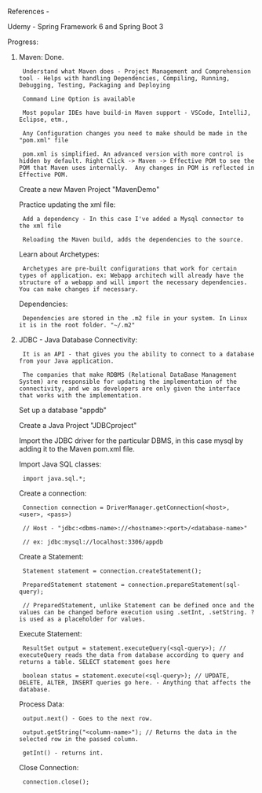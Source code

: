 References - 

Udemy - Spring Framework 6 and Spring Boot 3

Progress: 

1. Maven: Done.

        Understand what Maven does - Project Management and Comprehension tool - Helps with handling Dependencies, Compiling, Running, Debugging, Testing, Packaging and Deploying

        Command Line Option is available

        Most popular IDEs have build-in Maven support - VSCode, IntelliJ, Eclipse, etm., 

        Any Configuration changes you need to make should be made in the "pom.xml" file

        pom.xml is simplified. An advanced version with more control is hidden by default. Right Click -> Maven -> Effective POM to see the POM that Maven uses internally.  Any changes in POM is reflected in Effective POM.

    Create a new Maven Project "MavenDemo"

    Practice updating the xml file:

        Add a dependency - In this case I've added a Mysql connector to the xml file

        Reloading the Maven build, adds the dependencies to the source. 

    Learn about Archetypes:

        Archetypes are pre-built configurations that work for certain types of application. ex: Webapp architech will already have the structure of a webapp and will import the necessary dependencies. You can make changes if necessary. 

    Dependencies: 

        Dependencies are stored in the .m2 file in your system. In Linux it is in the root folder. "~/.m2"

2. JDBC - Java Database Connectivity: 

        It is an API - that gives you the ability to connect to a database from your Java application. 

        The companies that make RDBMS (Relational DataBase Management System) are responsible for updating the implementation of the connectivity, and we as developers are only given the interface that works with the implementation. 

    Set up a database "appdb"

    Create a Java Project "JDBCproject"

    Import the JDBC driver for the particular DBMS, in this case mysql by adding it to the Maven pom.xml file. 

    Import Java SQL classes:

        import java.sql.*;

    Create a connection:

        Connection connection = DriverManager.getConnection(<host>, <user>, <pass>)

        // Host - "jdbc:<dbms-name>://<hostname>:<port>/<database-name>"

        // ex: jdbc:mysql://localhost:3306/appdb

    Create a Statement:

        Statement statement = connection.createStatement();

        PreparedStatement statement = connection.prepareStatement(sql-query);

        // PreparedStatement, unlike Statement can be defined once and the values can be changed before execution using .setInt, .setString. ? is used as a placeholder for values. 

    Execute Statement:

        ResultSet output = statement.executeQuery(<sql-query>); // executeQuery reads the data from database according to query and returns a table. SELECT statement goes here 

        boolean status = statement.execute(<sql-query>); // UPDATE, DELETE, ALTER, INSERT queries go here. - Anything that affects the database. 

    Process Data:

        output.next() - Goes to the next row. 

        output.getString("<column-name>"); // Returns the data in the selected row in the passed column. 

        getInt() - returns int. 

    Close Connection:

        connection.close();

